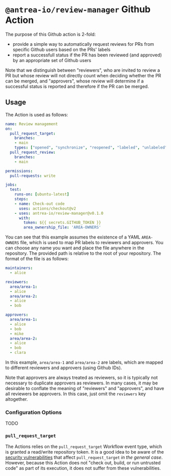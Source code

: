 # `@antrea-io/review-manager` Github Action

The purpose of this Github action is 2-fold:
- provide a simple way to automatically request reviews for PRs from specific
  Github users based on the PRs' labels
- report a successfull status if the PR has been reviewed (and approved) by an
  appropriate set of Github users

Note that we distinguish between "reviewers", who are invited to review a PR but
whose review will not directly count when deciding whether the PR can be merged,
and "approvers", whose review will determine if a successful status is reported
and therefore if the PR can be merged.

## Usage

The Action is used as follows:

```yaml
name: Review management
on:
  pull_request_target:
    branches:
    - main
    types: ["opened", "synchronize", "reopened", "labeled", "unlabeled", "ready_for_review", "review_request_removed"]
  pull_request_review:
    branches:
    - main

permissions:
  pull-requests: write

jobs:
  test:
    runs-on: [ubuntu-latest]
    steps:
    - name: Check-out code
      uses: actions/checkout@v2
    - uses: antrea-io/review-manager@v0.1.0
      with:
        token: ${{ secrets.GITHUB_TOKEN }}
        area_ownership_file: 'AREA-OWNERS'
```

You can see that this example assumes the existence of a YAML `AREA-OWNERS`
file, which is used to map PR labels to reviewers and approvers. You can choose
any name you want and place the file anywhere in the repository. The provided
path is relative to the root of your repository. The format of the file is as
follows:

```yaml
maintainers:
  - alice

reviewers:
  area/area-1:
  - alice
  area/area-2:
  - alice
  - bob

approvers:
  area/area-1:
  - alice
  - bob
  - mike
  area/area-2:
  - alice
  - bob
  - clara
```

In this example, `area/area-1` and `area/area-2` are labels, which are mapped to
different reviewers and approvers (using Github IDs).

Note that approvers are always treated as reviewers, so it is typically not
necessary to duplicate approvers as reviewers. In many cases, it may be
desirable to conflate the meaning of "reviewers" and "approvers", and have all
reviewers be approvers. In this case, just omit the `reviewers` key altogether.

### Configuration Options

TODO

### `pull_request_target`

The Actions relies on the `pull_request_target` Workflow event type, which is
granted a read/write repository token. It is a good idea to be aware of the
[security vulnerabilities](https://docs.github.com/en/actions/reference/events-that-trigger-workflows#pull_request_target)
that affect `pull_request_target` *in the general case*. However, because this
Action does not "check out, build, or run untrusted code" as part of its
execution, it does not suffer from these vulnerabilities.
